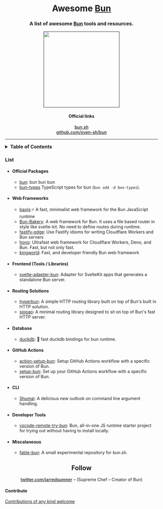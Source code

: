 <div align="center">

<h1>Awesome <a href="https://bun.sh" target="_blank" rel="noopener noreferrer">Bun</a></h1>

<h3>A list of awesome <a href="https://bun.sh" target="_blank" rel="noopener noreferrer">Bun</a> tools and resources.</h3>

<a href="" target="_blank" rel="noopener noreferrer">
<img src="https://raw.githubusercontent.com/oven-sh/bun/main/packages/bun-landing/public/logo.svg" height="250" />
</a>
</div>

<div align="center">
<h4>Official links</h4>
<a href="https://bun.sh" target="_blank" rel="noopener noreferrer" style="font-weight:500">bun.sh</a>
<br/>
<a href="https://github.com/oven-sh/bun" target="_blank" rel="noopener noreferrer" style="font-weight:500">github.com/oven-sh/bun</a>
</div>

<!-- TOC -->

---

<details>
<summary style="font-size:16px; font-weight: bold">Table of Contents</summary>
  <ul>
    <li><a href="#list">List</a></li>
    <li><a href="#follow">Follow</a></li>
    <li><a href="#contribute">Contribute</a></li>
  </ul>
</details>

<!-- CONTENT -->

### List

- #### Official Packages
  - [bun](https://github.com/oven-sh/bun): bun bun bun
  - [bun-types](https://github.com/oven-sh/bun) TypeScript types for bun (`bun add -d bun-types`).

- #### Web Frameworks

  - [baojs](https://github.com/mattreid1/baojs):⚡️ A fast, minimalist web framework for the Bun JavaScript runtime
  - [Bun-Bakery](https://github.com/Kapsonfire-DE/bun-bakery): A web framework for Bun. It uses a file based router in style like svelte-kit. No need to define routes during runtime.
  - [fastify-edge](https://github.com/galvez/fastify-edge): Use Fastify idioms for writing Cloudflare Workers and Bun servers
  - [hono](https://github.com/honojs/hono): Ultrafast web framework for Cloudflare Workers, Deno, and Bun. Fast, but not only fast.
  - [kingworld](https://github.com/SaltyAom/kingworld): Fast, and developer friendly Bun web framework

- #### Frontend (Tools / Libraries)
  - [svelte-adapter-bun](https://github.com/gornostay25/svelte-adapter-bun): Adapter for SvelteKit apps that generates a standalone Bun server.
- #### Routing Solutions
  - [hyperbun](https://github.com/Eckhardt-D/hyperbun): A simple HTTP routing library built on top of Bun's built in HTTP solution.
  - [siopao](https://github.com/wobsoriano/siopao): A minimal routing library designed to sit on top of Bun's fast HTTP server.
- #### Database
  - [duckdb](https://github.com/evanwashere/duckdb): 🦆 fast duckdb bindings for bun runtime.
- #### GitHub Actions

  - [action-setup-bun](https://github.com/antongolub/action-setup-bun): Setup GitHub Actions workflow with a specific version of Bun.
  - [setup-bun](https://github.com/xHyroM/setup-bun): Set up your GitHub Actions workflow with a specific version of Bun.

- #### CLI

  - [Shumai](https://github.com/AltriusRS/Shumai): A delicious new outlook on command line argument handling.

- #### Developer Tools

  - [vscode-remote-try-bun](https://github.com/kosalanuwan/vscode-remote-try-bun): Bun, all-in-one JS runtime starter project for trying out without having to install locally.

- #### Miscalaneous
  - [fable-bun](https://github.com/AngelMunoz/fable-bun): A small experimental repository for bun.sh.

<!-- END CONTENT -->

<div align="center">
<h2 id="follow">
Follow
</h2>

<p><a href="https://twitter.com/jarredsumner" target="_blank" rel="noopener noreferrer" style="font-weight:500">twitter.com/jarredsumner</a>  – (Supreme Chef – Creator of Bun)
</p>
</div>

#### Contribute

[Contributions of any kind welcome](contributing.md)

